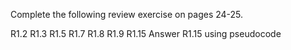 Complete the following review exercise on pages 24-25.

R1.2
R1.3
R1.5
R1.7
R1.8
R1.9
R1.15 Answer R1.15 using pseudocode
 
